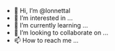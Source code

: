 - 👋 Hi, I’m @lonnettal
- 👀 I’m interested in ...
- 🌱 I’m currently learning ...
- 💞️ I’m looking to collaborate on ...
- 📫 How to reach me ...

<!---
lonnettal/lonnettal is a ✨ special ✨ repository because its `README.md` (this file) appears on your GitHub profile.
You can click the Preview link to take a look at your changes.
--->
